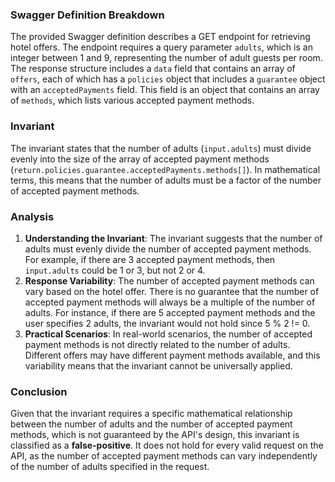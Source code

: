 ### Swagger Definition Breakdown
The provided Swagger definition describes a GET endpoint for retrieving hotel offers. The endpoint requires a query parameter `adults`, which is an integer between 1 and 9, representing the number of adult guests per room. The response structure includes a `data` field that contains an array of `offers`, each of which has a `policies` object that includes a `guarantee` object with an `acceptedPayments` field. This field is an object that contains an array of `methods`, which lists various accepted payment methods.

### Invariant
The invariant states that the number of adults (`input.adults`) must divide evenly into the size of the array of accepted payment methods (`return.policies.guarantee.acceptedPayments.methods[]`). In mathematical terms, this means that the number of adults must be a factor of the number of accepted payment methods.

### Analysis
1. **Understanding the Invariant**: The invariant suggests that the number of adults must evenly divide the number of accepted payment methods. For example, if there are 3 accepted payment methods, then `input.adults` could be 1 or 3, but not 2 or 4.
2. **Response Variability**: The number of accepted payment methods can vary based on the hotel offer. There is no guarantee that the number of accepted payment methods will always be a multiple of the number of adults. For instance, if there are 5 accepted payment methods and the user specifies 2 adults, the invariant would not hold since 5 % 2 != 0.
3. **Practical Scenarios**: In real-world scenarios, the number of accepted payment methods is not directly related to the number of adults. Different offers may have different payment methods available, and this variability means that the invariant cannot be universally applied.

### Conclusion
Given that the invariant requires a specific mathematical relationship between the number of adults and the number of accepted payment methods, which is not guaranteed by the API's design, this invariant is classified as a **false-positive**. It does not hold for every valid request on the API, as the number of accepted payment methods can vary independently of the number of adults specified in the request.
